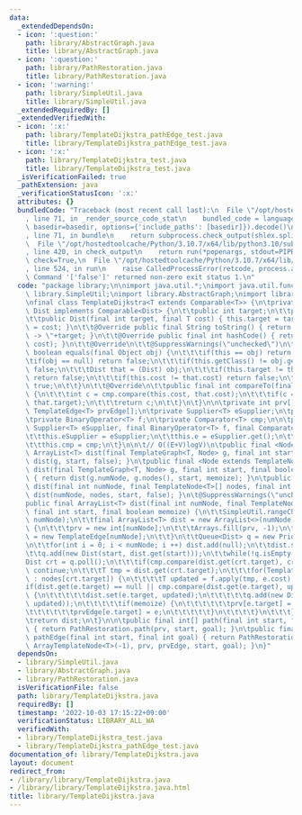 ```yaml
---
data:
  _extendedDependsOn:
  - icon: ':question:'
    path: library/AbstractGraph.java
    title: library/AbstractGraph.java
  - icon: ':question:'
    path: library/PathRestoration.java
    title: library/PathRestoration.java
  - icon: ':warning:'
    path: library/SimpleUtil.java
    title: library/SimpleUtil.java
  _extendedRequiredBy: []
  _extendedVerifiedWith:
  - icon: ':x:'
    path: library/TemplateDijkstra_pathEdge_test.java
    title: library/TemplateDijkstra_pathEdge_test.java
  - icon: ':x:'
    path: library/TemplateDijkstra_test.java
    title: library/TemplateDijkstra_test.java
  _isVerificationFailed: true
  _pathExtension: java
  _verificationStatusIcon: ':x:'
  attributes: {}
  bundledCode: "Traceback (most recent call last):\n  File \"/opt/hostedtoolcache/Python/3.10.7/x64/lib/python3.10/site-packages/onlinejudge_verify/documentation/build.py\"\
    , line 71, in _render_source_code_stat\n    bundled_code = language.bundle(stat.path,\
    \ basedir=basedir, options={'include_paths': [basedir]}).decode()\n  File \"/opt/hostedtoolcache/Python/3.10.7/x64/lib/python3.10/site-packages/onlinejudge_verify/languages/user_defined.py\"\
    , line 71, in bundle\n    return subprocess.check_output(shlex.split(command))\n\
    \  File \"/opt/hostedtoolcache/Python/3.10.7/x64/lib/python3.10/subprocess.py\"\
    , line 420, in check_output\n    return run(*popenargs, stdout=PIPE, timeout=timeout,\
    \ check=True,\n  File \"/opt/hostedtoolcache/Python/3.10.7/x64/lib/python3.10/subprocess.py\"\
    , line 524, in run\n    raise CalledProcessError(retcode, process.args,\nsubprocess.CalledProcessError:\
    \ Command '['false']' returned non-zero exit status 1.\n"
  code: "package library;\n\nimport java.util.*;\nimport java.util.function.*;\nimport\
    \ library.SimpleUtil;\nimport library.AbstractGraph;\nimport library.PathRestoration;\n\
    \nfinal class TemplateDijkstra<T extends Comparable<T>> {\n\tprivate final class\
    \ Dist implements Comparable<Dist> {\n\t\tpublic int target;\n\t\tpublic T cost;\n\
    \t\tpublic Dist(final int target, final T cost) { this.target = target; this.cost\
    \ = cost; }\n\t\t@Override public final String toString() { return \" - \"+cost.toString()+\"\
    \ -> \"+target; }\n\t\t@Override public final int hashCode() { return Objects.hash(target,\
    \ cost); }\n\t\t@Override\n\t\t@SuppressWarnings(\"unchecked\")\n\t\tpublic final\
    \ boolean equals(final Object obj) {\n\t\t\tif(this == obj) return true;\n\t\t\
    \tif(obj == null) return false;\n\t\t\tif(this.getClass() != obj.getClass()) return\
    \ false;\n\t\t\tDist that = (Dist) obj;\n\t\t\tif(this.target != that.target)\
    \ return false;\n\t\t\tif(this.cost != that.cost) return false;\n\t\t\treturn\
    \ true;\n\t\t}\n\t\t@Override\n\t\tpublic final int compareTo(final Dist that)\
    \ {\n\t\t\tint c = cmp.compare(this.cost, that.cost);\n\t\t\tif(c == 0) c = Integer.compare(this.target,\
    \ that.target);\n\t\t\treturn c;\n\t\t}\n\t}\n\n\tprivate int prv[];\n\tprivate\
    \ TemplateEdge<T> prvEdge[];\n\tprivate Supplier<T> eSupplier;\n\tprivate T e;\n\
    \tprivate BinaryOperator<T> f;\n\tprivate Comparator<T> cmp;\n\n\tpublic TemplateDijkstra(final\
    \ Supplier<T> eSupplier, final BinaryOperator<T> f, final Comparator<T> cmp) {\n\
    \t\tthis.eSupplier = eSupplier;\n\t\tthis.e = eSupplier.get();\n\t\tthis.f = f;\n\
    \t\tthis.cmp = cmp;\n\t}\n\n\t// O((E+V)logV)\n\tpublic final <Node extends TemplateNode<T>>\
    \ ArrayList<T> dist(final TemplateGraph<T, Node> g, final int start) { return\
    \ dist(g, start, false); }\n\tpublic final <Node extends TemplateNode<T>> ArrayList<T>\
    \ dist(final TemplateGraph<T, Node> g, final int start, final boolean memoize)\
    \ { return dist(g.numNode, g.nodes(), start, memoize); }\n\tpublic final ArrayList<T>\
    \ dist(final int numNode, final TemplateNode<T>[] nodes, final int start) { return\
    \ dist(numNode, nodes, start, false); }\n\t@SuppressWarnings(\"unchecked\")\n\t\
    public final ArrayList<T> dist(final int numNode, final TemplateNode<T>[] nodes,\
    \ final int start, final boolean memoize) {\n\t\tSimpleUtil.rangeCheck(start,\
    \ numNode);\n\t\tfinal ArrayList<T> dist = new ArrayList<>(numNode);\n\t\tif(memoize)\
    \ {\n\t\t\tprv = new int[numNode];\n\t\t\tArrays.fill(prv, -1);\n\t\t\tprvEdge\
    \ = new TemplateEdge[numNode];\n\t\t}\n\t\tQueue<Dist> q = new PriorityQueue<>();\n\
    \n\t\tfor(int i = 0; i < numNode; i ++) dist.add(null);\n\t\tdist.set(start, eSupplier.get());\n\
    \t\tq.add(new Dist(start, dist.get(start)));\n\t\twhile(!q.isEmpty()) {\n\t\t\t\
    Dist crt = q.poll();\n\t\t\tif(cmp.compare(dist.get(crt.target), crt.cost) < 0)\
    \ continue;\n\t\t\tT tmp = dist.get(crt.target);\n\t\t\tfor(TemplateEdge<T> e\
    \ : nodes[crt.target]) {\n\t\t\t\tT updated = f.apply(tmp, e.cost);\n\t\t\t\t\
    if(dist.get(e.target) == null || cmp.compare(dist.get(e.target), updated) > 0)\
    \ {\n\t\t\t\t\tdist.set(e.target, updated);\n\t\t\t\t\tq.add(new Dist(e.target,\
    \ updated));\n\t\t\t\t\tif(memoize) {\n\t\t\t\t\t\tprv[e.target] = e.source;\n\
    \t\t\t\t\t\tprvEdge[e.target] = e;\n\t\t\t\t\t}\n\t\t\t\t}\n\t\t\t}\n\t\t}\n\t\
    \treturn dist;\n\t}\n\n\tpublic final int[] path(final int start, final int goal)\
    \ { return PathRestoration.path(prv, start, goal); }\n\tpublic final ArrayTemplateNode<T>\
    \ pathEdge(final int start, final int goal) { return PathRestoration.pathEdge(new\
    \ ArrayTemplateNode<T>(-1), prv, prvEdge, start, goal); }\n}"
  dependsOn:
  - library/SimpleUtil.java
  - library/AbstractGraph.java
  - library/PathRestoration.java
  isVerificationFile: false
  path: library/TemplateDijkstra.java
  requiredBy: []
  timestamp: '2022-10-03 17:15:22+09:00'
  verificationStatus: LIBRARY_ALL_WA
  verifiedWith:
  - library/TemplateDijkstra_test.java
  - library/TemplateDijkstra_pathEdge_test.java
documentation_of: library/TemplateDijkstra.java
layout: document
redirect_from:
- /library/library/TemplateDijkstra.java
- /library/library/TemplateDijkstra.java.html
title: library/TemplateDijkstra.java
---
```

